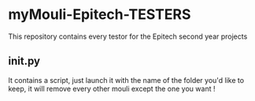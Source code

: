 # myMouli-Epitech-TESTERS
This repository contains every testor for the Epitech second year projects

## init.py

It contains a script, just launch it with the name of the folder you'd like to keep, it will remove every other mouli except the one you want !
